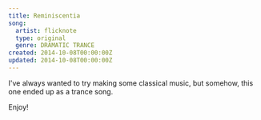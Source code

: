```yaml
---
title: Reminiscentia
song:
  artist: flicknote
  type: original
  genre: DRAMATIC TRANCE
created: 2014-10-08T00:00:00Z
updated: 2014-10-08T00:00:00Z
---
```


I've always wanted to try making some classical music, but somehow, this one ended up as a trance song.

<template>
  <SoundCloud id="171200575" />
</template>

Enjoy!
